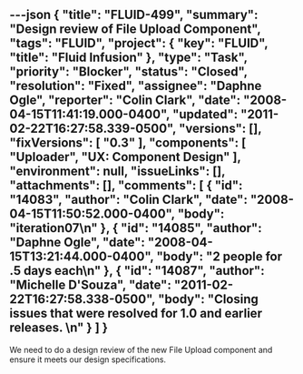 ---json
{
  "title": "FLUID-499",
  "summary": "Design review of File Upload Component",
  "tags": "FLUID",
  "project": {
    "key": "FLUID",
    "title": "Fluid Infusion"
  },
  "type": "Task",
  "priority": "Blocker",
  "status": "Closed",
  "resolution": "Fixed",
  "assignee": "Daphne Ogle",
  "reporter": "Colin Clark",
  "date": "2008-04-15T11:41:19.000-0400",
  "updated": "2011-02-22T16:27:58.339-0500",
  "versions": [],
  "fixVersions": [
    "0.3"
  ],
  "components": [
    "Uploader",
    "UX: Component Design"
  ],
  "environment": null,
  "issueLinks": [],
  "attachments": [],
  "comments": [
    {
      "id": "14083",
      "author": "Colin Clark",
      "date": "2008-04-15T11:50:52.000-0400",
      "body": "iteration07\n"
    },
    {
      "id": "14085",
      "author": "Daphne Ogle",
      "date": "2008-04-15T13:21:44.000-0400",
      "body": "2 people for .5 days each\n"
    },
    {
      "id": "14087",
      "author": "Michelle D'Souza",
      "date": "2011-02-22T16:27:58.338-0500",
      "body": "Closing issues that were resolved for 1.0 and earlier releases.&#x20;\n"
    }
  ]
}
---
We need to do a design review of the new File Upload component and ensure it meets our design specifications.

        